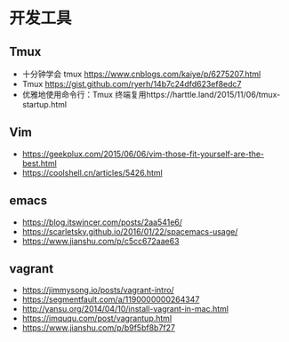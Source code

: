 # 开发工具

## Tmux


- 十分钟学会 tmux https://www.cnblogs.com/kaiye/p/6275207.html
- Tmux https://gist.github.com/ryerh/14b7c24dfd623ef8edc7
- 优雅地使用命令行：Tmux 终端复用https://harttle.land/2015/11/06/tmux-startup.html

## Vim

- https://geekplux.com/2015/06/06/vim-those-fit-yourself-are-the-best.html
- https://coolshell.cn/articles/5426.html

## emacs

- https://blog.itswincer.com/posts/2aa541e6/
- https://scarletsky.github.io/2016/01/22/spacemacs-usage/
- https://www.jianshu.com/p/c5cc672aae63


## vagrant

- https://jimmysong.io/posts/vagrant-intro/
- https://segmentfault.com/a/1190000000264347
- http://yansu.org/2014/04/10/install-vagrant-in-mac.html
- https://imququ.com/post/vagrantup.html
- https://www.jianshu.com/p/b9f5bf8b7f27
